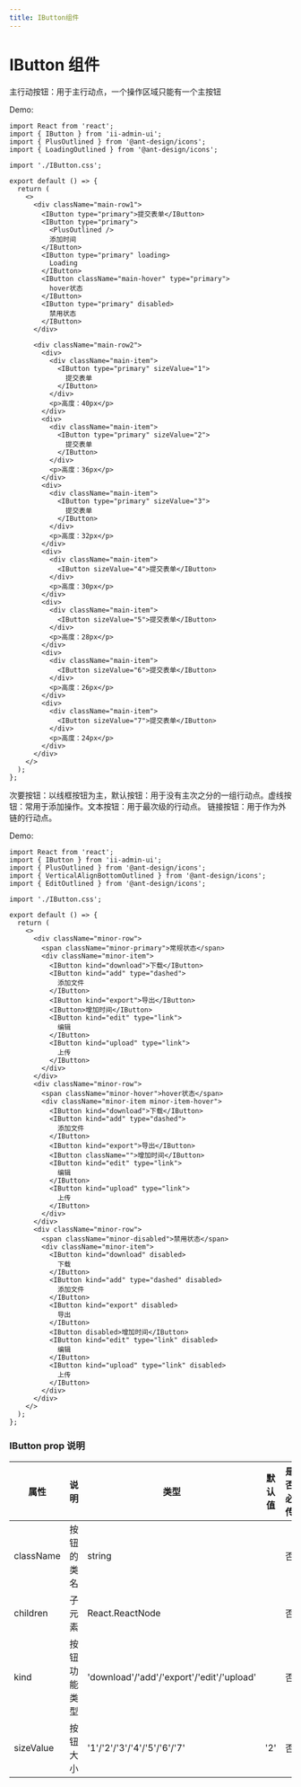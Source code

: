 ```yaml
---
title: IButton组件
---
```


# IButton 组件

主行动按钮：用于主行动点，一个操作区域只能有一个主按钮

Demo:

```tsx
import React from 'react';
import { IButton } from 'ii-admin-ui';
import { PlusOutlined } from '@ant-design/icons';
import { LoadingOutlined } from '@ant-design/icons';

import './IButton.css';

export default () => {
  return (
    <>
      <div className="main-row1">
        <IButton type="primary">提交表单</IButton>
        <IButton type="primary">
          <PlusOutlined />
          添加时间
        </IButton>
        <IButton type="primary" loading>
          Loading
        </IButton>
        <IButton className="main-hover" type="primary">
          hover状态
        </IButton>
        <IButton type="primary" disabled>
          禁用状态
        </IButton>
      </div>

      <div className="main-row2">
        <div>
          <div className="main-item">
            <IButton type="primary" sizeValue="1">
              提交表单
            </IButton>
          </div>
          <p>高度：40px</p>
        </div>
        <div>
          <div className="main-item">
            <IButton type="primary" sizeValue="2">
              提交表单
            </IButton>
          </div>
          <p>高度：36px</p>
        </div>
        <div>
          <div className="main-item">
            <IButton type="primary" sizeValue="3">
              提交表单
            </IButton>
          </div>
          <p>高度：32px</p>
        </div>
        <div>
          <div className="main-item">
            <IButton sizeValue="4">提交表单</IButton>
          </div>
          <p>高度：30px</p>
        </div>
        <div>
          <div className="main-item">
            <IButton sizeValue="5">提交表单</IButton>
          </div>
          <p>高度：28px</p>
        </div>
        <div>
          <div className="main-item">
            <IButton sizeValue="6">提交表单</IButton>
          </div>
          <p>高度：26px</p>
        </div>
        <div>
          <div className="main-item">
            <IButton sizeValue="7">提交表单</IButton>
          </div>
          <p>高度：24px</p>
        </div>
      </div>
    </>
  );
};
```

次要按钮：以线框按钮为主，默认按钮：用于没有主次之分的一组行动点。虚线按钮：常用于添加操作。文本按钮：用于最次级的行动点。 链接按钮：用于作为外链的行动点。

Demo:

```tsx
import React from 'react';
import { IButton } from 'ii-admin-ui';
import { PlusOutlined } from '@ant-design/icons';
import { VerticalAlignBottomOutlined } from '@ant-design/icons';
import { EditOutlined } from '@ant-design/icons';

import './IButton.css';

export default () => {
  return (
    <>
      <div className="minor-row">
        <span className="minor-primary">常规状态</span>
        <div className="minor-item">
          <IButton kind="download">下载</IButton>
          <IButton kind="add" type="dashed">
            添加文件
          </IButton>
          <IButton kind="export">导出</IButton>
          <IButton>增加时间</IButton>
          <IButton kind="edit" type="link">
            编辑
          </IButton>
          <IButton kind="upload" type="link">
            上传
          </IButton>
        </div>
      </div>
      <div className="minor-row">
        <span className="minor-hover">hover状态</span>
        <div className="minor-item minor-item-hover">
          <IButton kind="download">下载</IButton>
          <IButton kind="add" type="dashed">
            添加文件
          </IButton>
          <IButton kind="export">导出</IButton>
          <IButton className="">增加时间</IButton>
          <IButton kind="edit" type="link">
            编辑
          </IButton>
          <IButton kind="upload" type="link">
            上传
          </IButton>
        </div>
      </div>
      <div className="minor-row">
        <span className="minor-disabled">禁用状态</span>
        <div className="minor-item">
          <IButton kind="download" disabled>
            下载
          </IButton>
          <IButton kind="add" type="dashed" disabled>
            添加文件
          </IButton>
          <IButton kind="export" disabled>
            导出
          </IButton>
          <IButton disabled>增加时间</IButton>
          <IButton kind="edit" type="link" disabled>
            编辑
          </IButton>
          <IButton kind="upload" type="link" disabled>
            上传
          </IButton>
        </div>
      </div>
    </>
  );
};
```

<!-- <API src='../../src/components/IButton'> -->

### IButton prop 说明

| 属性      | 说明         | 类型                                      | 默认值 | 是否必传 | 版本 |
| --------- | ------------ | ----------------------------------------- | ------ | -------- | ---- |
| className | 按钮的类名   | string                                    |        | 否       |      |
| children  | 子元素       | React.ReactNode                           |        | 否       |      |
| kind      | 按钮功能类型 | 'download'/'add'/'export'/'edit'/'upload' |        | 否       |      |
| sizeValue | 按钮大小     | '1'/'2'/'3'/'4'/'5'/'6'/'7'               | '2'    | 否       |      |
